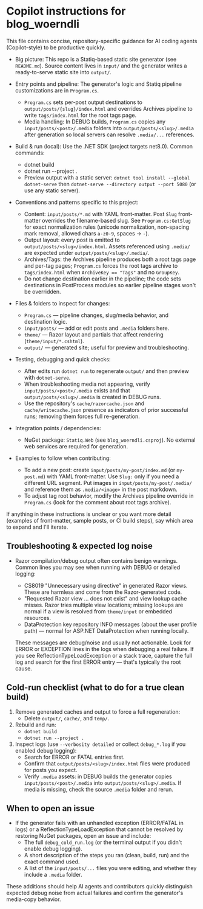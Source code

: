 # Copilot instructions for blog_woerndli

This file contains concise, repository-specific guidance for AI coding agents (Copilot-style) to be productive quickly.

- Big picture: This repo is a Statiq-based static site generator (see `README.md`). Source content lives in `input/` and the generator writes a ready-to-serve static site into `output/`.

- Entry points and pipeline: The generator's logic and Statiq pipeline customizations are in `Program.cs`.
  - `Program.cs` sets per-post output destinations to `output/posts/{slug}/index.html` and overrides Archives pipeline to write `tags/index.html` for the root tags page.
  - Media handling: In DEBUG builds, `Program.cs` copies any `input/posts/<post>/.media` folders into `output/posts/<slug>/.media` after generation so local servers can resolve `.media/...` references.

- Build & run (local): Use the .NET SDK (project targets net8.0). Common commands:
  - dotnet build
  - dotnet run --project .
  - Preview output with a static server: `dotnet tool install --global dotnet-serve` then `dotnet-serve --directory output --port 5080` (or use any static server).

- Conventions and patterns specific to this project:
  - Content: `input/posts/*.md` with YAML front-matter. Post `Slug` front-matter overrides the filename-based slug. See `Program.cs:GetSlug` for exact normalization rules (unicode normalization, non-spacing mark removal, allowed chars `a-z0-9`, spaces -> `-`).
  - Output layout: every post is emitted to `output/posts/<slug>/index.html`. Assets referenced using `.media/` are expected under `output/posts/<slug>/.media/`.
  - Archives/Tags: the Archives pipeline produces both a root tags page and per-tag pages; `Program.cs` forces the root tags archive to `tags/index.html` when `ArchiveKey == "Tags"` and no `GroupKey`.
  - Do not change destination earlier in the pipeline; the code sets destinations in PostProcess modules so earlier pipeline stages won't be overridden.

- Files & folders to inspect for changes:
  - `Program.cs` — pipeline changes, slug/media behavior, and destination logic.
  - `input/posts/` — add or edit posts and `.media` folders here.
  - `theme/` — Razor layout and partials that affect rendering (`theme/input/*.cshtml`).
  - `output/` — generated site; useful for preview and troubleshooting.

- Testing, debugging and quick checks:
  - After edits run `dotnet run` to regenerate `output/` and then preview with `dotnet-serve`.
  - When troubleshooting media not appearing, verify `input/posts/<post>/.media` exists and that `output/posts/<slug>/.media` is created in DEBUG runs.
  - Use the repository's `cache/razorcache.json` and `cache/writecache.json` presence as indicators of prior successful runs; removing them forces full re-generation.

- Integration points / dependencies:
  - NuGet package: `Statiq.Web` (see `blog_woerndli.csproj`). No external web services are required for generation.

- Examples to follow when contributing:
  - To add a new post: create `input/posts/my-post/index.md` (or `my-post.md`) with YAML front-matter. Use `Slug:` only if you need a different URL segment. Put images in `input/posts/my-post/.media/` and reference them as `.media/<image>` in the post markdown.
  - To adjust tag root behavior, modify the Archives pipeline override in `Program.cs` (look for the comment about root tags archive).

If anything in these instructions is unclear or you want more detail (examples of front-matter, sample posts, or CI build steps), say which area to expand and I'll iterate.

## Troubleshooting & expected log noise

- Razor compilation/debug output often contains benign warnings. Common lines you may see when running with DEBUG or detailed logging:
  - CS8019 "Unnecessary using directive" in generated Razor views. These are harmless and come from the Razor-generated code.
  - "Requested Razor view ... does not exist" and view lookup cache misses. Razor tries multiple view locations; missing lookups are normal if a view is resolved from `theme/input` or embedded resources.
  - DataProtection key repository INFO messages (about the user profile path) — normal for ASP.NET DataProtection when running locally.

  These messages are debug/noise and usually not actionable. Look for ERROR or EXCEPTION lines in the logs when debugging a real failure. If you see ReflectionTypeLoadException or a stack trace, capture the full log and search for the first ERROR entry — that's typically the root cause.

## Cold-run checklist (what to do for a true clean build)

1. Remove generated caches and output to force a full regeneration:
   - Delete `output/`, `cache/`, and `temp/`.
2. Rebuild and run:
   - `dotnet build`
   - `dotnet run --project .`
3. Inspect logs (use `--verbosity detailed` or collect `debug_*.log` if you enabled debug logging):
   - Search for ERROR or FATAL entries first.
   - Confirm that `output/posts/<slug>/index.html` files were produced for posts you expect.
   - Verify `.media` assets: in DEBUG builds the generator copies `input/posts/<post>/.media` into `output/posts/<slug>/.media`. If media is missing, check the source `.media` folder and rerun.

## When to open an issue

- If the generator fails with an unhandled exception (ERROR/FATAL in logs) or a ReflectionTypeLoadException that cannot be resolved by restoring NuGet packages, open an issue and include:
  - The full `debug_cold_run.log` (or the terminal output if you didn't enable debug logging).
  - A short description of the steps you ran (clean, build, run) and the exact command used.
  - A list of the `input/posts/...` files you were editing, and whether they include a `.media` folder.

These additions should help AI agents and contributors quickly distinguish expected debug noise from actual failures and confirm the generator's media-copy behavior.